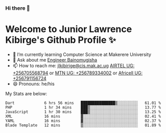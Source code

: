 ### Hi there 👋 
# Welcome to Junior Lawrence Kibirge's Github Profile ✨
 
<!--
**juniorkibirige/juniorkibirige** is a ✨ _special_ ✨ repository because its `README.md` (this file) appears on your GitHub profile.

Here are some ideas to get you started:

- 🔭 I’m currently working on ...
- 🌱 I’m currently learning ...
- 👯 I’m looking to collaborate on ...
- 🤔 I’m looking for help with ...
- 💬 Ask me about ...
- 📫 How to reach me: ...
- 😄 Pronouns: ...
- ⚡ Fun fact: ...
-->
- 🌱 I’m currently learning Computer Science at Makerere University
- 💬 Ask about me [Engineer Bainomugisha](mailto:baino@mak.ac.ug)
- 📫 How to reach me: [jlkibirige@cis.mak.ac.ug](mailto:jlkibirige@cis.mak.ac.ug) [AIRTEL UG: +256705568794](tel:+256705568794) or [MTN UG: +256789334002](tel:+256789334002) or [Africell UG: +256791156724](tel:+256791156724)
- 😄 Pronouns: he/his

My Stats are below:

<!--START_SECTION:waka-->

```text
Dart             6 hrs 56 mins   ███████████████▒░░░░░░░░░   61.01 %
PHP              1 hr 34 mins    ███▒░░░░░░░░░░░░░░░░░░░░░   13.77 %
JavaScript       1 hr 30 mins    ███▒░░░░░░░░░░░░░░░░░░░░░   13.25 %
XML              16 mins         ▓░░░░░░░░░░░░░░░░░░░░░░░░   02.41 %
YAML             16 mins         ▓░░░░░░░░░░░░░░░░░░░░░░░░   02.37 %
Blade Template   12 mins         ▒░░░░░░░░░░░░░░░░░░░░░░░░   01.89 %
```

<!--END_SECTION:waka-->
